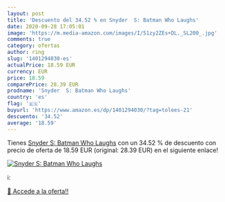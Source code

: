 ```yaml
---
layout: post
title: 'Descuento del 34.52 % en Snyder  S: Batman Who Laughs'
date: 2020-09-28 17:05:01
image: 'https://m.media-amazon.com/images/I/51zy2ZEs+DL._SL200_.jpg'
comments: true
category: ofertas
author: ring
slug: '1401294030-es'
actualPrice: 18.59 EUR
currency: EUR
price: 18.59
comparePrice: 28.39 EUR
prodname: 'Snyder  S: Batman Who Laughs'
country: 'es'
flag: '🇪🇸'
buyurl: 'https://www.amazon.es/dp/1401294030/?tag=tolees-21'
descuento: '34.52'
average: '18.59'
---
```


Tienes [Snyder  S: Batman Who Laughs](https://www.amazon.es/dp/1401294030/?tag=tolees-21) con un 34.52 % de descuento con precio de oferta de 18.59 EUR (original: 28.39 EUR) en el siguiente enlace!

[![Snyder  S: Batman Who Laughs](https://m.media-amazon.com/images/I/51zy2ZEs+DL._SL200_.jpg)](https://www.amazon.es/dp/1401294030/?tag=tolees-21)

ℹ️:


[🛒 Accede a la oferta!!](https://www.amazon.es/dp/1401294030/?tag=tolees-21)
